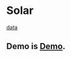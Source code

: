 # Solar
[data](https://drive.google.com/drive/folders/1ZfTCTzwVR_ocT4d2z7GFagyXZpgfqjZ8)
## Demo is [Demo](https://github.com/MohdJunaiduddin/Solar/blob/main/Purple%20Modern%20Space%20Presentation.pdf).
